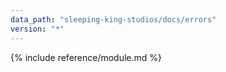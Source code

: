 ```yaml
---
data_path: "sleeping-king-studios/docs/errors"
version: "*"
---
```


{% include reference/module.md %}
